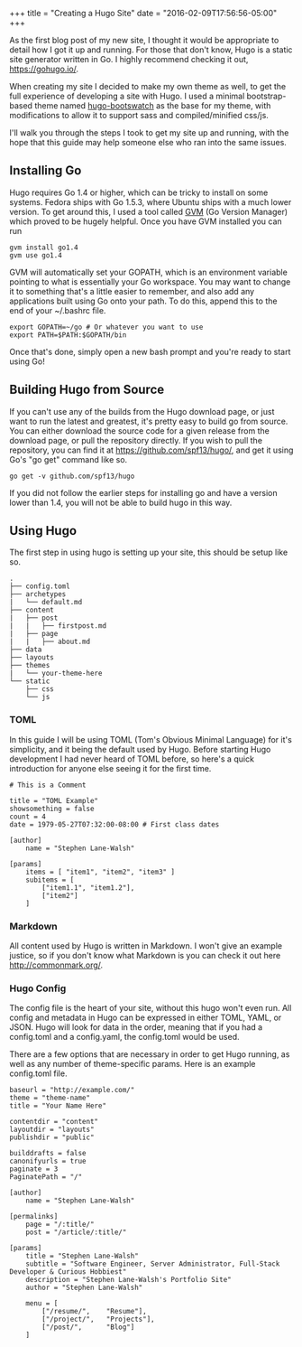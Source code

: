 +++
title = "Creating a Hugo Site"
date = "2016-02-09T17:56:56-05:00"
+++

As the first blog post of my new site, I thought it would be appropriate to
detail how I got it up and running. For those that don't know, Hugo is a static
site generator written in Go. I highly recommend checking it out, https://gohugo.io/.

When creating my site I decided to make my own theme as well, to get the full
experience of developing a site with Hugo. I used a minimal bootstrap-based theme
named [hugo-bootswatch](https://github.com/nilproductions/hugo-bootswatch) as the
base for my theme, with modifications to allow it to support sass and
compiled/minified css/js.

I'll walk you through the steps I took to get my site up and running, with the
hope that this guide may help someone else who ran into the same issues.

## Installing Go

Hugo requires Go 1.4 or higher, which can be tricky to install on some systems.
Fedora ships with Go 1.5.3, where Ubuntu ships with a much lower version. To get
around this, I used a tool called [GVM](https://github.com/moovweb/gvm) (Go
Version Manager) which proved to be hugely helpful. Once you have GVM installed
you can run

    gvm install go1.4
    gvm use go1.4

GVM will automatically set your GOPATH, which is an environment variable pointing
to what is essentially your Go workspace. You may want to change it to something
that's a little easier to remember, and also add any applications built using Go
onto your path. To do this, append this to the end of your ~/.bashrc file.

    export GOPATH=~/go # Or whatever you want to use
    export PATH=$PATH:$GOPATH/bin

Once that's done, simply open a new bash prompt and you're ready to start using Go!

## Building Hugo from Source

If you can't use any of the builds from the Hugo download page, or just want to
run the latest and greatest, it's pretty easy to build go from source. You can
either download the source code for a given release from the download page, or
pull the repository directly. If you wish to pull the repository, you can find it
at https://github.com/spf13/hugo/, and get it using Go's "go get" command like so.

    go get -v github.com/spf13/hugo

If you did not follow the earlier steps for installing go and have a version lower
than 1.4, you will not be able to build hugo in this way.

## Using Hugo

The first step in using hugo is setting up your site, this should be setup like
so.

    .
    ├── config.toml
    ├── archetypes
    |   └── default.md
    ├── content
    |   ├── post
    |   |   ├── firstpost.md
    |   ├── page
    |   |   ├── about.md
    ├── data
    ├── layouts
    ├── themes
    |   └── your-theme-here
    └── static
        ├── css
        └── js

### TOML

In this guide I will be using TOML (Tom's Obvious Minimal Language) for it's
simplicity, and it being the default used by Hugo. Before starting Hugo development
I had never heard of TOML before, so here's a quick introduction for anyone else
seeing it for the first time.

    # This is a Comment

    title = "TOML Example"
    showsomething = false
    count = 4
    date = 1979-05-27T07:32:00-08:00 # First class dates

    [author]
        name = "Stephen Lane-Walsh"

    [params]
        items = [ "item1", "item2", "item3" ]
        subitems = [
            ["item1.1", "item1.2"],
            ["item2"]
        ]

### Markdown

All content used by Hugo is written in Markdown. I won't give an example justice,
so if you don't know what Markdown is you can check it out here http://commonmark.org/.

### Hugo Config

The config file is the heart of your site, without this hugo won't even run. All
config and metadata in Hugo can be expressed in either TOML, YAML, or JSON. Hugo
will look for data in the order, meaning that if you had a config.toml and a
config.yaml, the config.toml would be used.

There are a few options that are necessary in order to get Hugo running, as well
as any number of theme-specific params. Here is an example config.toml file.

    baseurl = "http://example.com/"
    theme = "theme-name"
    title = "Your Name Here"

    contentdir = "content"
    layoutdir = "layouts"
    publishdir = "public"

    builddrafts = false
    canonifyurls = true
    paginate = 3
    PaginatePath = "/"

    [author]
        name = "Stephen Lane-Walsh"

    [permalinks]
        page = "/:title/"
        post = "/article/:title/"

    [params]
        title = "Stephen Lane-Walsh"
        subtitle = "Software Engineer, Server Administrator, Full-Stack Developer & Curious Hobbiest"
        description = "Stephen Lane-Walsh's Portfolio Site"
        author = "Stephen Lane-Walsh"

        menu = [
            ["/resume/",    "Resume"],
            ["/project/",   "Projects"],
            ["/post/",      "Blog"]
        ]
